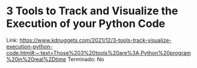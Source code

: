 # 3 Tools to Track and Visualize the Execution of your Python Code

Link: https://www.kdnuggets.com/2021/12/3-tools-track-visualize-execution-python-code.html#:~:text=Those%203%20tools%20are%3A,Python%20program%20in%20real%2Dtime
Terminado: No